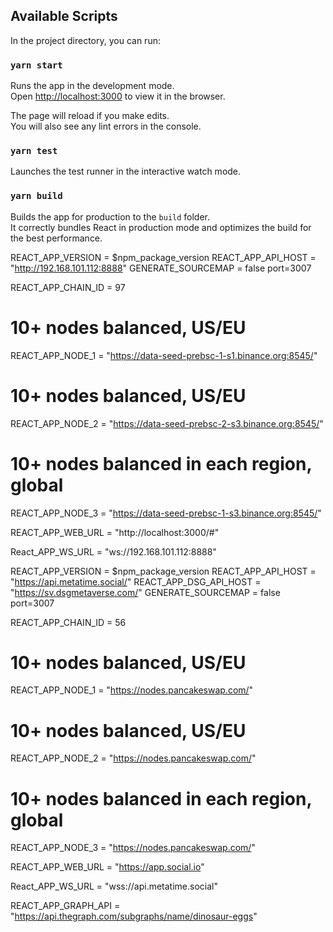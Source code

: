 ## Available Scripts

In the project directory, you can run:

### `yarn start`

Runs the app in the development mode.\
Open [http://localhost:3000](http://localhost:3000) to view it in the browser.

The page will reload if you make edits.\
You will also see any lint errors in the console.

### `yarn test`

Launches the test runner in the interactive watch mode.

### `yarn build`

Builds the app for production to the `build` folder.\
It correctly bundles React in production mode and optimizes the build for the best performance.

<!-- 测试环境/内网本地 -->

REACT_APP_VERSION = $npm_package_version
REACT_APP_API_HOST = "http://192.168.101.112:8888"
GENERATE_SOURCEMAP = false
port=3007

REACT_APP_CHAIN_ID = 97

# 10+ nodes balanced, US/EU

REACT_APP_NODE_1 = "https://data-seed-prebsc-1-s1.binance.org:8545/"

# 10+ nodes balanced, US/EU

REACT_APP_NODE_2 = "https://data-seed-prebsc-2-s3.binance.org:8545/"

# 10+ nodes balanced in each region, global

REACT_APP_NODE_3 = "https://data-seed-prebsc-1-s3.binance.org:8545/"

REACT_APP_WEB_URL = "http://localhost:3000/#"

React_APP_WS_URL = "ws://192.168.101.112:8888"

<!-- 外网 -->

REACT_APP_VERSION = $npm_package_version
REACT_APP_API_HOST = "https://api.metatime.social/"
REACT_APP_DSG_API_HOST = "https://sv.dsgmetaverse.com/"
GENERATE_SOURCEMAP = false
port=3007

REACT_APP_CHAIN_ID = 56

# 10+ nodes balanced, US/EU

REACT_APP_NODE_1 = "https://nodes.pancakeswap.com/"

# 10+ nodes balanced, US/EU

REACT_APP_NODE_2 = "https://nodes.pancakeswap.com/"

# 10+ nodes balanced in each region, global

REACT_APP_NODE_3 = "https://nodes.pancakeswap.com/"

REACT_APP_WEB_URL = "https://app.social.io"

React_APP_WS_URL = "wss://api.metatime.social"

REACT_APP_GRAPH_API = "https://api.thegraph.com/subgraphs/name/dinosaur-eggs"
